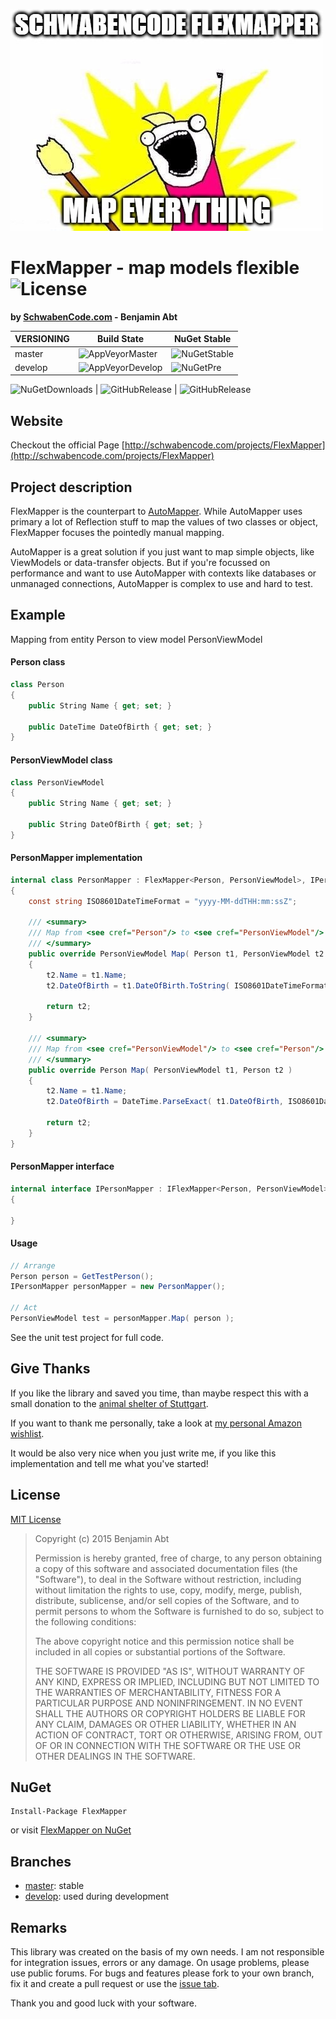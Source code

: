 ![FlexmapperLogo](_content/flexmapper.logo.jpg)

# FlexMapper - map models flexible ![License](https://img.shields.io/github/license/SchwabenCode/FlexMapper.png?style=flat-square)
**by [SchwabenCode.com](http://www.schwabencode.com) - Benjamin Abt**

| **VERSIONING** | Build State | NuGet Stable |
|---|---|---|
| master | ![AppVeyorMaster](https://img.shields.io/appveyor/ci/BenjaminAbt/FlexMapper/master.png?style=flat-square) | ![NuGetStable](https://img.shields.io/nuget/v/FlexMapper.png?style=flat-square)  |
| develop | ![AppVeyorDevelop](https://img.shields.io/appveyor/ci/BenjaminAbt/FlexMapper/develop.png?style=flat-square) | ![NuGetPre](https://img.shields.io/nuget/vpre/FlexMapper.png?style=flat-square) |

![NuGetDownloads](https://img.shields.io/nuget/dt/FlexMapper.png?style=flat-square) | ![GitHubRelease](https://img.shields.io/github/release/SchwabenCode/FlexMapper.png?style=flat-square) | ![GitHubRelease](https://img.shields.io/github/issues/SchwabenCode/FlexMapper.png?style=flat-square)

## Website
Checkout the official Page [http://schwabencode.com/projects/FlexMapper](http://schwabencode.com/projects/FlexMapper)

## Project description
FlexMapper is the counterpart to [AutoMapper](http://automapper.org/).
While AutoMapper uses primary a lot of Reflection stuff to map the values of two classes or object, FlexMapper focuses the pointedly manual mapping.

AutoMapper is a great solution if you just want to map simple objects, like ViewModels or data-transfer objects.
But if you're focussed on performance and want to use AutoMapper with contexts like databases or unmanaged connections, AutoMapper is complex to use and hard to test.

## Example

Mapping from entity Person to view model PersonViewModel

#### Person class
```cs
class Person
{
    public String Name { get; set; }

    public DateTime DateOfBirth { get; set; }
}
```

#### PersonViewModel class
```cs
class PersonViewModel
{
    public String Name { get; set; }

    public String DateOfBirth { get; set; }
}
```

#### PersonMapper implementation
```cs
internal class PersonMapper : FlexMapper<Person, PersonViewModel>, IPersonMapper
{
    const string ISO8601DateTimeFormat = "yyyy-MM-ddTHH:mm:ssZ";

    /// <summary>
    /// Map from <see cref="Person"/> to <see cref="PersonViewModel"/>
    /// </summary>
    public override PersonViewModel Map( Person t1, PersonViewModel t2 )
    {
        t2.Name = t1.Name;
        t2.DateOfBirth = t1.DateOfBirth.ToString( ISO8601DateTimeFormat ); // Json -> ISO 8601

        return t2;
    }

    /// <summary>
    /// Map from <see cref="PersonViewModel"/> to <see cref="Person"/>
    /// </summary>
    public override Person Map( PersonViewModel t1, Person t2 )
    {
        t2.Name = t1.Name;
        t2.DateOfBirth = DateTime.ParseExact( t1.DateOfBirth, ISO8601DateTimeFormat, null ).ToUniversalTime(); // Json -> ISO 8601

        return t2;
    }
}
```

#### PersonMapper interface
```cs
internal interface IPersonMapper : IFlexMapper<Person, PersonViewModel>
{

}
```

#### Usage
```cs
// Arrange
Person person = GetTestPerson();
IPersonMapper personMapper = new PersonMapper();

// Act
PersonViewModel test = personMapper.Map( person );
```
See the unit test project for full code.

## Give Thanks

If you like the library and saved you time, than maybe respect this with a small donation to the [animal shelter of Stuttgart](http://www.tierheim-stuttgart.de/).

If you want to thank me personally, take a look at [my personal Amazon wishlist](http://www.amazon.de/gp/registry/wishlist/H6KLKT7UMI7Z/).

It would be also very nice when you just write me, if you like this implementation and tell me what you've started!

## License
[MIT License](https://github.com/SchwabenCode/FlexMapper/blob/master/LICENSE.md)

> Copyright (c) 2015 Benjamin Abt
> 
> Permission is hereby granted, free of charge, to any person obtaining a copy of this software and associated documentation files (the "Software"), to deal in the Software without restriction, including without limitation the rights to use, copy, modify, merge, publish, distribute, sublicense, and/or sell copies of the Software, and to permit persons to whom the Software is furnished to do so, subject to the following conditions:
> 
> The above copyright notice and this permission notice shall be included in all copies or substantial portions of the Software.
> 
> THE SOFTWARE IS PROVIDED "AS IS", WITHOUT WARRANTY OF ANY KIND, EXPRESS OR IMPLIED, INCLUDING BUT NOT LIMITED TO THE WARRANTIES OF MERCHANTABILITY, FITNESS FOR A PARTICULAR PURPOSE AND NONINFRINGEMENT. IN NO EVENT SHALL THE AUTHORS OR COPYRIGHT HOLDERS BE LIABLE FOR ANY CLAIM, DAMAGES OR OTHER LIABILITY, WHETHER IN AN ACTION OF CONTRACT, TORT OR OTHERWISE, ARISING FROM, OUT OF OR IN CONNECTION WITH THE SOFTWARE OR THE USE OR OTHER DEALINGS IN THE SOFTWARE.

## NuGet
```
Install-Package FlexMapper
```
or visit [FlexMapper on NuGet](https://www.nuget.org/packages/FlexMapper/)

## Branches
- [master](https://github.com/SchwabenCode/FlexMapper/tree/master): stable
- [develop](https://github.com/SchwabenCode/FlexMapper/tree/develop): used during development

## Remarks
This library was created on the basis of my own needs. I am not responsible for integration issues, errors or any damage.
On usage problems, please use public forums. For bugs and features please fork to your own branch, fix it and create a pull request or use the [issue tab](https://github.com/SchwabenCode/FlexMapper/issues).

Thank you and good luck with your software.

